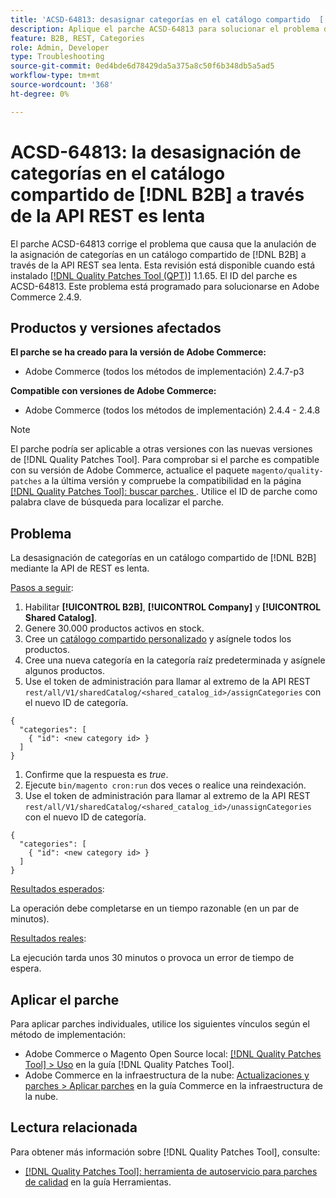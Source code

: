```yaml
---
title: 'ACSD-64813: desasignar categorías en el catálogo compartido  [!DNL B2B] a través de la API REST es lento'
description: Aplique el parche ACSD-64813 para solucionar el problema de Adobe Commerce donde la anulación de la asignación de categorías en un catálogo compartido de  [!DNL B2B] a través de la API de REST es lenta.
feature: B2B, REST, Categories
role: Admin, Developer
type: Troubleshooting
source-git-commit: 0ed4bde6d78429da5a375a8c50f6b348db5a5ad5
workflow-type: tm+mt
source-wordcount: '368'
ht-degree: 0%

---
```



# ACSD-64813: la desasignación de categorías en el catálogo compartido de [!DNL B2B] a través de la API REST es lenta

El parche ACSD-64813 corrige el problema que causa que la anulación de la asignación de categorías en un catálogo compartido de [!DNL B2B] a través de la API REST sea lenta. Esta revisión está disponible cuando está instalado [[!DNL Quality Patches Tool (QPT)]](/help/tools/quality-patches-tool/quality-patches-tool-to-self-serve-quality-patches.md) 1.1.65. El ID del parche es ACSD-64813. Este problema está programado para solucionarse en Adobe Commerce 2.4.9.

## Productos y versiones afectados

**El parche se ha creado para la versión de Adobe Commerce:**

* Adobe Commerce (todos los métodos de implementación) 2.4.7-p3

**Compatible con versiones de Adobe Commerce:**

* Adobe Commerce (todos los métodos de implementación) 2.4.4 - 2.4.8

>[!NOTE]
>
>El parche podría ser aplicable a otras versiones con las nuevas versiones de [!DNL Quality Patches Tool]. Para comprobar si el parche es compatible con su versión de Adobe Commerce, actualice el paquete `magento/quality-patches` a la última versión y compruebe la compatibilidad en la página [[!DNL Quality Patches Tool]: buscar parches ](https://experienceleague.adobe.com/tools/commerce-quality-patches/index.html?lang=es). Utilice el ID de parche como palabra clave de búsqueda para localizar el parche.

## Problema

La desasignación de categorías en un catálogo compartido de [!DNL B2B] mediante la API de REST es lenta.

<u>Pasos a seguir</u>:

1. Habilitar **[!UICONTROL B2B]**, **[!UICONTROL Company]** y **[!UICONTROL Shared Catalog]**.
1. Genere 30.000 productos activos en stock.
1. Cree un [catálogo compartido personalizado](https://experienceleague.adobe.com/es/docs/commerce-admin/b2b/shared-catalogs/catalog-shared#actions-controls) y asígnele todos los productos.
1. Cree una nueva categoría en la categoría raíz predeterminada y asígnele algunos productos.
1. Use el token de administración para llamar al extremo de la API REST `rest/all/V1/sharedCatalog/<shared_catalog_id>/assignCategories` con el nuevo ID de categoría.

```
{
  "categories": [
    { "id": <new category id> }
  ]
}
```

1. Confirme que la respuesta es *true*.
1. Ejecute `bin/magento cron:run` dos veces o realice una reindexación.
1. Use el token de administración para llamar al extremo de la API REST `rest/all/V1/sharedCatalog/<shared_catalog_id>/unassignCategories` con el nuevo ID de categoría.

```
{
  "categories": [
    { "id": <new category id> }
  ]
}
```

<u>Resultados esperados</u>:

La operación debe completarse en un tiempo razonable (en un par de minutos).

<u>Resultados reales</u>:

La ejecución tarda unos 30 minutos o provoca un error de tiempo de espera.

## Aplicar el parche

Para aplicar parches individuales, utilice los siguientes vínculos según el método de implementación:

* Adobe Commerce o Magento Open Source local: [[!DNL Quality Patches Tool] > Uso](/help/tools/quality-patches-tool/usage.md) en la guía [!DNL Quality Patches Tool].
* Adobe Commerce en la infraestructura de la nube: [Actualizaciones y parches > Aplicar parches](https://experienceleague.adobe.com/docs/commerce-cloud-service/user-guide/develop/upgrade/apply-patches.html?lang=es) en la guía Commerce en la infraestructura de la nube.

## Lectura relacionada

Para obtener más información sobre [!DNL Quality Patches Tool], consulte:

* [[!DNL Quality Patches Tool]: herramienta de autoservicio para parches de calidad](/help/tools/quality-patches-tool/quality-patches-tool-to-self-serve-quality-patches.md) en la guía Herramientas.
